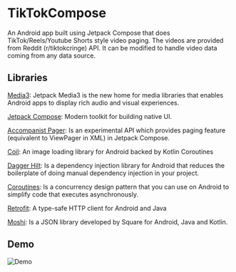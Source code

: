 # TikTokCompose
An Android app built using Jetpack Compose that does TikTok/Reels/Youtube Shorts style video paging. The videos are provided from Reddit (r/tiktokcringe) API. It can be modified to handle video data coming from any data source. 

## Libraries
[Media3](https://developer.android.com/jetpack/androidx/releases/media3): Jetpack Media3 is the new home for media libraries that enables Android apps to display rich audio and visual experiences.

[Jetpack Compose](https://developer.android.com/jetpack/compose): Modern toolkit for building native UI.

[Accompanist Pager](https://google.github.io/accompanist/pager/): Is an experimental API which provides paging feature (equivalent to ViewPager in XML) in Jetpack Compose. 

[Coil](https://coil-kt.github.io/coil/): An image loading library for Android backed by Kotlin Coroutines

[Dagger Hilt](https://developer.android.com/training/dependency-injection/hilt-android): Is a dependency injection library for Android that reduces the boilerplate of doing manual dependency injection in your project.

[Coroutines](https://developer.android.com/kotlin/coroutines): Is a concurrency design pattern that you can use on Android to simplify code that executes asynchronously.

[Retrofit](https://square.github.io/retrofit/): A type-safe  HTTP client  for Android and Java

[Moshi](https://github.com/square/moshi): Is a JSON library developed by Square for Android, Java and Kotlin.

## Demo
![Demo](https://media.giphy.com/media/v1.Y2lkPTc5MGI3NjExZjE2YTE4MzJjZmE2ZjU3MzZmNDFhNTI3ZjhiODVlM2U3ZDkzYjVjNyZjdD1n/tITQtLE1XtNe8Xbeo2/giphy.gif)
